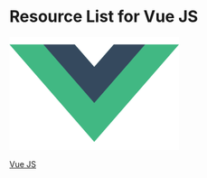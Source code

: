 # Resource List for Vue JS

<img alt="Node" src="./assets/logo.png" width="300" height="200">


[Vue JS](https://vuejs.org/v2/guide/)
